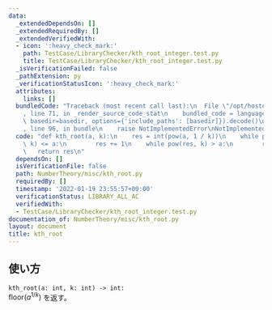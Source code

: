 ```yaml
---
data:
  _extendedDependsOn: []
  _extendedRequiredBy: []
  _extendedVerifiedWith:
  - icon: ':heavy_check_mark:'
    path: TestCase/LibraryChecker/kth_root_integer.test.py
    title: TestCase/LibraryChecker/kth_root_integer.test.py
  _isVerificationFailed: false
  _pathExtension: py
  _verificationStatusIcon: ':heavy_check_mark:'
  attributes:
    links: []
  bundledCode: "Traceback (most recent call last):\n  File \"/opt/hostedtoolcache/Python/3.10.6/x64/lib/python3.10/site-packages/onlinejudge_verify/documentation/build.py\"\
    , line 71, in _render_source_code_stat\n    bundled_code = language.bundle(stat.path,\
    \ basedir=basedir, options={'include_paths': [basedir]}).decode()\n  File \"/opt/hostedtoolcache/Python/3.10.6/x64/lib/python3.10/site-packages/onlinejudge_verify/languages/python.py\"\
    , line 96, in bundle\n    raise NotImplementedError\nNotImplementedError\n"
  code: "def kth_root(a, k):\n    res = int(pow(a, 1 / k))\n    while pow(res + 1,\
    \ k) <= a:\n        res += 1\n    while pow(res, k) > a:\n        res -= 1\n \
    \   return res\n"
  dependsOn: []
  isVerificationFile: false
  path: NumberTheory/misc/kth_root.py
  requiredBy: []
  timestamp: '2022-01-19 23:55:57+09:00'
  verificationStatus: LIBRARY_ALL_AC
  verifiedWith:
  - TestCase/LibraryChecker/kth_root_integer.test.py
documentation_of: NumberTheory/misc/kth_root.py
layout: document
title: kth_root
---
```


## 使い方
`kth_root(a: int, k: int) -> int:`  
$\mathrm{floor} (a ^ {1/k})$ を返す。
